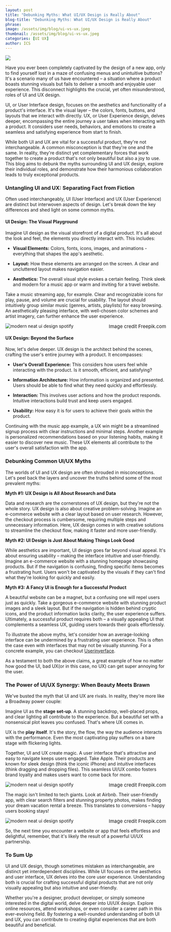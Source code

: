 ```yaml
---
layout: post
title: "Debunking Myths: What UI/UX Design is Really About"
blog-title: "Debunking Myths: What UI/UX Design is Really About"
phrase: 
image: /assets/img/blog/ui-vs-ux.jpeg
thumbnail: /assets/img/blog/ui-vs-ux.jpeg    
categories: [UI UX]
author: ICS
---
```

<script>
    window.addEventListener("scroll", reveal);
    function reveal() {
        var reveals = document.querySelectorAll(".appear");
        for (var i = 0; i < reveals.length; i++) {
            var windowHeight = window.innerHeight;
            var elementTop = reveals[i].getBoundingClientRect().top;
            var elementVisible = 250;
            if (elementTop < windowHeight - elementVisible) {
            reveals[i].classList.add("active");
            } else {
            reveals[i].classList.remove("active");
            }
        }
    }
</script>
<img src="/assets/img/blog/ui-vs-ux.jpeg">

Have you ever been completely captivated by the design of a new app, only to find yourself lost in a maze of confusing menus and unintuitive buttons? It's a scenario many of us have encountered – a situation where a product boasts stunning visuals but fails to deliver a smooth and enjoyable user experience. This disconnect highlights the crucial, yet often misunderstood, roles of UI and UX design. 

UI, or User Interface design, focuses on the aesthetics and functionality of a product's interface. It's the visual layer – the colors, fonts, buttons, and layouts that we interact with directly. UX, or User Experience design, delves deeper, encompassing the entire journey a user takes when interacting with a product. It considers user needs, behaviors, and emotions to create a seamless and satisfying experience from start to finish. 

While both UI and UX are vital for a successful product, they're not interchangeable. A common misconception is that they're one and the same. In reality, they're distinct yet complementary forces that work together to create a product that's not only beautiful but also a joy to use. This blog aims to debunk the myths surrounding UI and UX design, explore their individual roles, and demonstrate how their harmonious collaboration leads to truly exceptional products. 

### Untangling UI and UX: Separating Fact from Fiction 

Often used interchangeably, UI (User Interface) and UX (User Experience) are distinct but interwoven aspects of design. Let's break down the key differences and shed light on some common myths. 

#### UI Design: The Visual Playground 

Imagine UI design as the visual storefront of a digital product. It's all about the look and feel, the elements you directly interact with. This includes:

- **Visual Elements:**
 Colors, fonts, icons, images, and animations - everything that shapes the app's aesthetic.

- **Layout:**
 How these elements are arranged on the screen. A clear and uncluttered layout makes navigation easier.

- **Aesthetics:** 
 The overall visual style evokes a certain feeling. Think sleek and modern for a music app or warm and inviting for a travel website.

Take a music streaming app, for example. Clear and recognizable icons for play, pause, and volume are crucial for usability.  The layout should intuitively group similar music (genres, artists, playlists) for easy browsing. An aesthetically pleasing interface, with well-chosen color schemes and artist imagery, can further enhance the user experience.

<p><img src="/assets/img/blog/blog_assets/spotify.jpg" alt="modern neat ui design spotify" class="appear">
<span style="font-size: 15px; float: right">Image credit Freepik.com</span></p>

#### UX Design: Beyond the Surface

Now, let's delve deeper. UX design is the architect behind the scenes, crafting the user's entire journey with a product. It encompasses:

- **User's Overall Experience:**
 This considers how users feel while interacting with the product. Is it smooth, efficient, and satisfying?

- **Information Architecture:** 
 How information is organized and presented. Users should be able to find what they need quickly and effortlessly.

- **Interaction:**
 This involves user actions and how the product responds. Intuitive interactions build trust and keep users engaged.

- **Usability:**
 How easy it is for users to achieve their goals within the product.


Continuing with the music app example, a UX win might be a streamlined signup process with clear instructions and minimal steps. Another example is personalized recommendations based on your listening habits, making it easier to discover new music. These UX elements all contribute to the user's overall satisfaction with the app.

### Debunking Common UI/UX Myths 

The worlds of UI and UX design are often shrouded in misconceptions. Let's peel back the layers and uncover the truths behind some of the most prevalent myths:

**Myth #1:  UX Design is All About Research and Data**

Data and research are the cornerstones of UX design, but they're not the whole story. UX design is also about creative problem-solving.  Imagine an e-commerce website with a clear layout based on user research. However, the checkout process is cumbersome, requiring multiple steps and unnecessary information. Here, UX design comes in with creative solutions to streamline the checkout flow, making it faster and more user-friendly. 

**Myth #2:  UI Design is Just About Making Things Look Good**

While aesthetics are important, UI design goes far beyond visual appeal. It's about ensuring usability – making the interface intuitive and user-friendly. Imagine an e-commerce website with a stunning homepage showcasing products. But if the navigation is confusing, finding specific items becomes a frustrating hunt. Users won't be captivated by the visuals if they can't find what they're looking for quickly and easily.

**Myth #3:  A Fancy UI is Enough for a Successful Product**

A beautiful website can be a magnet, but a confusing one will repel users just as quickly. Take a gorgeous e-commerce website with stunning product images and a sleek layout. But if the navigation is hidden behind cryptic icons, and the product information lacks clarity, the user experience suffers. Ultimately, a successful product requires both – a visually appealing UI that complements a seamless UX, guiding users towards their goals effortlessly. 

To illustrate the above myths, let's consider how an average-looking interface can be undermined by a frustrating user experience.  This is often the case even with interfaces that may not be visually stunning. For a concrete example, you can checkout [Userinyerface](https://userinyerface.com/).

As a testament to both the above claims,  a great example of how no matter how good the UI, bad UX(or in this case, no UX) can get super annoying for the user.

### The Power of UI/UX Synergy: When Beauty Meets Brawn 

We've busted the myth that UI and UX are rivals. In reality, they're more like a Broadway power couple:

Imagine UI as the **stage set-up**. A stunning backdrop, well-placed props, and clear lighting all contribute to the experience. But a beautiful set with a nonsensical plot leaves you confused. That's where UX comes in.

UX is the **play itself**. It's the story, the flow, the way the audience interacts with the performance. Even the most captivating play suffers on a bare stage with flickering lights.

Together, UI and UX create magic. A user interface that's attractive and easy to navigate keeps users engaged. Take Apple. Their products are known for sleek design (think the iconic iPhone) and intuitive interfaces (think dragging and dropping files). This seamless UI/UX combo fosters brand loyalty and makes users want to come back for more. 

<p><img src="/assets/img/blog/blog_assets/apple.jpg" alt="modern neat ui design spotify" class="appear">
<span style="font-size: 15px; float: right">Image credit Freepik.com</span></p>

The magic isn't limited to tech giants. Look at Airbnb. Their user-friendly app, with clear search filters and stunning property photos, makes finding your dream vacation rental a breeze. This translates to conversions – happy users booking stays!

<p><img src="/assets/img/blog/blog_assets/airbnb.jpg" alt="modern neat ui design spotify" class="appear">
<span style="font-size: 15px; float: right">Image credit Freepik.com</span></p>

So, the next time you encounter a website or app that feels effortless and delightful, remember, that it's likely the result of a powerful UI/UX partnership. 

### To Sum Up 

UI and UX design, though sometimes mistaken as interchangeable, are distinct yet interdependent disciplines. While UI focuses on the aesthetics and user interface, UX delves into the core user experience. Understanding both is crucial for crafting successful digital products that are not only visually appealing but also intuitive and user-friendly.

Whether you're a designer, product developer, or simply someone interested in the digital world, delve deeper into UI/UX design. Explore online resources, attend workshops, or even consider a career path in this ever-evolving field. By fostering a well-rounded understanding of both UI and UX, you can contribute to creating digital experiences that are both beautiful and beneficial.



